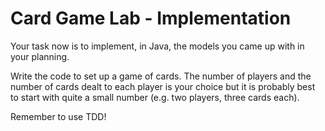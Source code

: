 # Card Game Lab - Implementation

Your task now is to implement, in Java, the models you came up with in your planning.

Write the code to set up a game of cards. The number of players and the number of cards dealt to each player is your choice but it is probably best to start with quite a small number (e.g. two players, three cards each). 

Remember to use TDD!